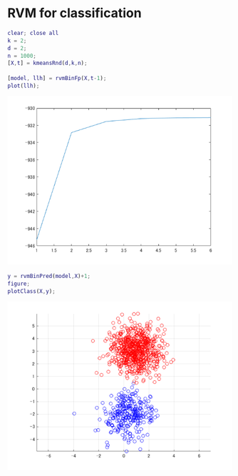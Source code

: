 # RVM for classification
```matlab
clear; close all
k = 2;
d = 2;
n = 1000;
[X,t] = kmeansRnd(d,k,n);

[model, llh] = rvmBinFp(X,t-1);
plot(llh);
```

![figure_0.png](rvmBinFp_demo_images/figure_0.png)

```matlab
y = rvmBinPred(model,X)+1;
figure;
plotClass(X,y);
```

![figure_1.png](rvmBinFp_demo_images/figure_1.png)


